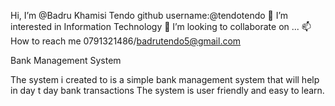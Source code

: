 Hi, I’m @Badru Khamisi Tendo github username:@tendotendo
👀 I’m interested in Information Technology
💞️ I’m looking to collaborate on ...
📫 How to reach me 0791321486/badrutendo5@gmail.com

Bank Management System

The system i created to is a simple bank management system that will help in day t day bank transactions
The system is user friendly and easy to learn.
